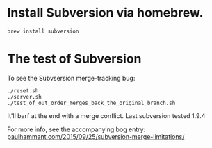 # Install Subversion via homebrew.

```
brew install subversion
```

# The test of Subversion

To see the Subvsersion merge-tracking bug:

```
./reset.sh
./server.sh
./test_of_out_order_merges_back_the_original_branch.sh
```

It'll barf at the end with a merge conflict. Last subversion tested 1.9.4

For more info, see the accompanying bog entry: [paulhammant.com/2015/09/25/subversion-merge-limitations/](http://paulhammant.com/2015/09/25/subversion-merge-limitations/)
